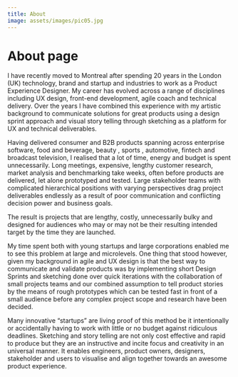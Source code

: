 ```yaml
---
title: About
image: assets/images/pic05.jpg
---
```


# About page

I have recently moved to Montreal after spending 20 years in the London (UK) technology, brand and startup and industries to work as a Product Experience Designer. My career has evolved across a range of disciplines including UX design, front-end development, agile coach and technical delivery. Over the years I have combined this experience with my artistic background to communicate solutions for great products using a design sprint approach and visual story telling through sketching as a platform for UX and technical deliverables.

Having delivered consumer and B2B products  spanning across enterprise software, food and beverage, beauty , sports , automotive, fintech and broadcast television, I realised that a lot of time, energy and budget is spent unnecessarily. Long meetings, expensive, lengthy customer research, market analysis and benchmarking take weeks, often  before products are delivered, let alone prototyped and tested. Large stakeholder teams with complicated hierarchical positions with varying perspectives drag project deliverables endlessly as a result of poor communication and conflicting decision power and business goals.

The result is projects that are lengthy, costly, unnecessarily bulky and designed for audiences who may or may not be their resulting intended target by the time they are launched.

My time spent both with young startups and large corporations enabled me to see this problem at large and microlevels. One thing that stood however, given my background in agile and UX  design is that the best way to communicate and validate products was by implementing short Design Sprints and sketching done over quick iterations with the collaboration of small projects teams and our combined assumption to tell product stories by the means of rough prototypes which can be tested fast in front of a small audience before any complex project scope and research have been decided.

Many innovative “startups” are living  proof of this method be it intentionally or accidentally having to work with little or no budget against ridiculous deadlines. Sketching and story telling are not only cost effective and rapid to produce but they are an instructive and incite focus and creativity in an universal manner. It enables  engineers, product owners, designers, stakeholder and users to visualise and align together towards an awesome product experience.
